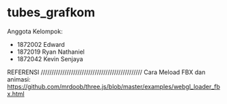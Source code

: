 # tubes_grafkom

Anggota Kelompok:
- 1872002 Edward
- 1872019 Ryan Nathaniel
- 1872042 Kevin Senjaya


REFERENSI
///////////////////////////////////////////////
Cara Meload FBX dan animasi:
https://github.com/mrdoob/three.js/blob/master/examples/webgl_loader_fbx.html
